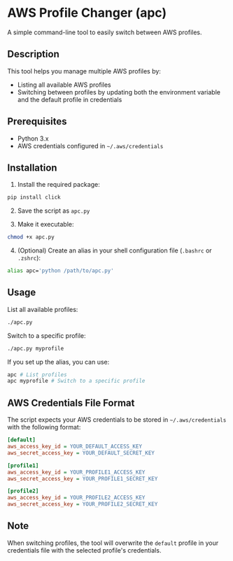 # AWS Profile Changer (apc)

A simple command-line tool to easily switch between AWS profiles.

## Description

This tool helps you manage multiple AWS profiles by:
- Listing all available AWS profiles
- Switching between profiles by updating both the environment variable and the default profile in credentials

## Prerequisites

- Python 3.x
- AWS credentials configured in `~/.aws/credentials`

## Installation

1. Install the required package:

```bash
pip install click
```

2. Save the script as `apc.py`

3. Make it executable:

```bash
chmod +x apc.py
```

4. (Optional) Create an alias in your shell configuration file (`.bashrc` or `.zshrc`):

```bash
alias apc='python /path/to/apc.py'
```

## Usage

List all available profiles:

```bash
./apc.py
```

Switch to a specific profile:

```bash
./apc.py myprofile
```

If you set up the alias, you can use:

```bash
apc # List profiles
apc myprofile # Switch to a specific profile
```

## AWS Credentials File Format

The script expects your AWS credentials to be stored in `~/.aws/credentials` with the following format:

```ini
[default]
aws_access_key_id = YOUR_DEFAULT_ACCESS_KEY
aws_secret_access_key = YOUR_DEFAULT_SECRET_KEY

[profile1]
aws_access_key_id = YOUR_PROFILE1_ACCESS_KEY
aws_secret_access_key = YOUR_PROFILE1_SECRET_KEY

[profile2]
aws_access_key_id = YOUR_PROFILE2_ACCESS_KEY
aws_secret_access_key = YOUR_PROFILE2_SECRET_KEY
```

## Note

When switching profiles, the tool will overwrite the `default` profile in your credentials file with the selected profile's credentials.